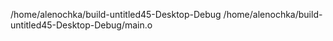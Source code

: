 /home/alenochka/build-untitled45-Desktop-Debug
/home/alenochka/build-untitled45-Desktop-Debug/main.o

          
